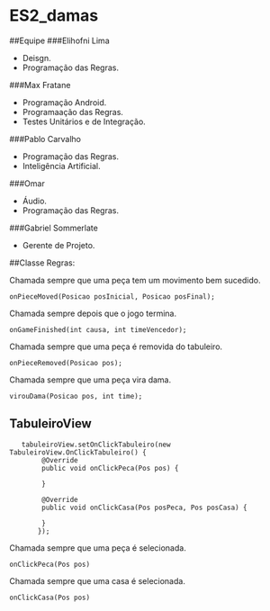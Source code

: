 # ES2_damas

##Equipe
###Elihofni Lima
- Deisgn.
- Programação das Regras.

###Max Fratane
- Programação Android.
- Programaação das Regras.
- Testes Unitários e de Integração.

###Pablo Carvalho
- Programação das Regras.
- Inteligência Artificial.

###Omar
- Áudio.
- Programação das Regras.

###Gabriel Sommerlate
- Gerente de Projeto.



##Classe Regras:

Chamada sempre que uma peça tem um movimento bem sucedido.

`onPieceMoved(Posicao posInicial, Posicao posFinal);`

Chamada sempre depois que o jogo termina.

`onGameFinished(int causa, int timeVencedor);`

Chamada sempre que uma peça é removida do tabuleiro.

`onPieceRemoved(Posicao pos);`

Chamada sempre que uma peça vira dama.

`virouDama(Posicao pos, int time);`

## TabuleiroView
       tabuleiroView.setOnClickTabuleiro(new TabuleiroView.OnClickTabuleiro() {
            @Override
            public void onClickPeca(Pos pos) {
                
            }

            @Override
            public void onClickCasa(Pos posPeca, Pos posCasa) {
                
            }
           });
           
    
Chamada sempre que uma peça é selecionada.

`onClickPeca(Pos pos)`

Chamada sempre que uma casa é selecionada.

`onClickCasa(Pos pos)`
